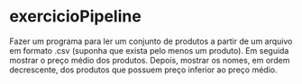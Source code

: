# exercicioPipeline
 Fazer um programa para ler um conjunto de produtos a partir de um arquivo em formato .csv (suponha que exista pelo menos um produto). Em seguida mostrar o preço médio dos produtos. Depois, mostrar os nomes, em ordem decrescente, dos produtos que possuem preço inferior ao preço médio.

